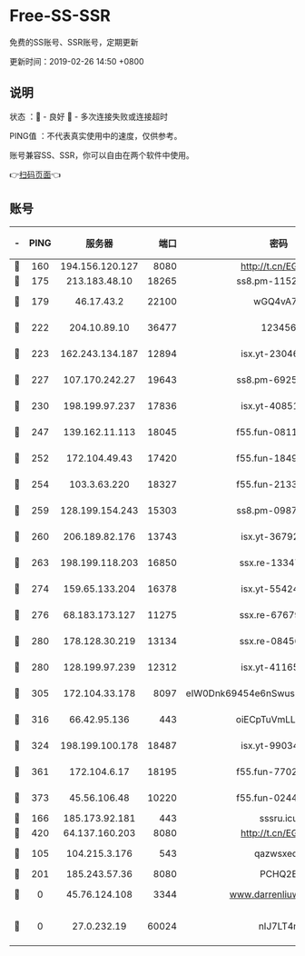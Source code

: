 # Free-SS-SSR

免费的SS账号、SSR账号，定期更新

更新时间：2019-02-26 14:50 +0800

## 说明

状态     ：🙂 - 良好 🙁 - 多次连接失败或连接超时

PING值   ：不代表真实使用中的速度，仅供参考。

账号兼容SS、SSR，你可以自由在两个软件中使用。

👉[扫码页面](https://liesauer.github.io/free-ss-ssr.github.io/)👈

## 账号

|-|PING|服务器|端口|密码|加密方式|区域|
|:----:|:----:|:-----:|-----:|:----:|:----:|:----:|
|🙂|160|194.156.120.127|8080|http://t.cn/EGJIyrl|rc4-md5|RU|
|🙂|175|213.183.48.10|18265|ss8.pm-11524914|rc4-md5|RU|
|🙂|179|46.17.43.2|22100|wGQ4vA7D|aes-256-gcm|RU|
|🙂|222|204.10.89.10|36477|123456|aes-256-cfb|US|
|🙂|223|162.243.134.187|12894|isx.yt-23046109|aes-256-cfb|US|
|🙂|227|107.170.242.27|19643|ss8.pm-69252395|aes-256-cfb|US|
|🙂|230|198.199.97.237|17836|isx.yt-40851565|aes-256-cfb|US|
|🙂|247|139.162.11.113|18045|f55.fun-08116553|aes-256-cfb|SG|
|🙂|252|172.104.49.43|17420|f55.fun-18495556|aes-256-cfb|SG|
|🙂|254|103.3.63.220|18327|f55.fun-21337727|aes-256-cfb|SG|
|🙂|259|128.199.154.243|15303|ss8.pm-09872872|aes-256-cfb|SG|
|🙂|260|206.189.82.176|13743|isx.yt-36792230|aes-256-cfb|SG|
|🙂|263|198.199.118.203|16850|ssx.re-13347864|aes-256-cfb|US|
|🙂|274|159.65.133.204|16378|isx.yt-55424793|aes-256-cfb|SG|
|🙂|276|68.183.173.127|11275|ssx.re-67679470|aes-256-cfb|US|
|🙂|280|178.128.30.219|13134|ssx.re-08456278|aes-256-cfb|SG|
|🙂|280|128.199.97.239|12312|isx.yt-41165013|aes-256-cfb|SG|
|🙂|305|172.104.33.178|8097|eIW0Dnk69454e6nSwuspv9DmS201tQ0D|aes-256-cfb|SG|
|🙂|316|66.42.95.136|443|oiECpTuVmLLxk4Ts|aes-256-cfb|US|
|🙂|324|198.199.100.178|18487|isx.yt-99034237|aes-256-cfb|US|
|🙂|361|172.104.6.17|18195|f55.fun-77023354|aes-256-cfb|US|
|🙂|373|45.56.106.48|10220|f55.fun-02447573|aes-256-cfb|US|
|🙂|166|185.173.92.181|443|sssru.icu|rc4-md5|RU|
|🙂|420|64.137.160.203|8080|http://t.cn/EGJIyrl|rc4-md5|CA|
|🙁|105|104.215.3.176|543|qazwsxedc|aes-256-gcm|JP|
|🙁|201|185.243.57.36|8080|PCHQ2E|rc4-md5|US|
|🙁|0|45.76.124.108|3344|www.darrenliuwei.com|aes-256-cfb|AU|
|🙁|0|27.0.232.19|60024|nIJ7LT4n|xchacha20-ietf-poly1305|HK|
